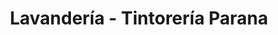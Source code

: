 ---
title: "Lavandería - Tintorería Parana"
url: /ycua-sati/lavanderia-tintoreria-parana/
shop: lavandería
---